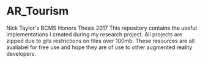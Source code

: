 # AR_Tourism
Nick Taylor's BCMS Honors Thesis 2017
This repository contains the useful implementations I created during my research project.
All projects are zipped due to gits restrictions on files over 100mb.
These resources are all avaliabel for free use and hope they are of use to other augmented reality developers.


